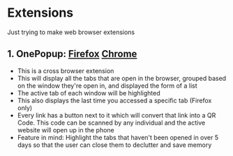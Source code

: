# Extensions

Just trying to make web browser extensions

## 1. OnePopup: [Firefox](https://addons.mozilla.org/en-US/firefox/addon/onepopup/)   [Chrome](https://chrome.google.com/webstore/detail/onepopup/iepnlmmdgokjooglmjebooekcmjkacof?hl=en-GB&authuser=0)

* This is a cross browser extension
* This will display all the tabs that are open in the browser, grouped based on the window they're open in, and displayed the form of a list
* The active tab of each window will be highlighted
* This also displays the last time you accessed a specific tab (Firefox only)
* Every link has a button next to it which will convert that link into a QR Code. This code can be scanned by any individual and the active website will open up in the phone
* Feature in mind: Highlight the tabs that haven't been opened in over 5 days so that the user can close them to declutter and save memory
